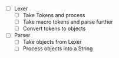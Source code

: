 - [ ] Lexer
  - [ ] Take Tokens and process
  - [ ] Take macro tokens and parse further
  - [ ] Convert tokens to objects
- [ ] Parser
  - [ ] Take objects from Lexer
  - [ ] Process objects into a String